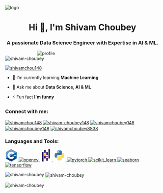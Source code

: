 ![logo](https://github.com/Shivam-Choubey/Shivam-Choubey/blob/main/profile1.png)
<h1 align="center">Hi 👋, I'm Shivam Choubey</h1>
<h3 align="center">A passionate Data Science Engineer with Expertise in AI & ML.</h3>

<img align="right" alt="profile" width="400" src="https://www.dresma.ai/wp-content/uploads/2022/01/QA-Automation-EngineerMW.gif">

<p align="left"> <img src="https://komarev.com/ghpvc/?username=shivam-choubey&label=Profile%20views&color=0e75b6&style=flat" alt="shivam-choubey" /> </p>

<p align="left"> <a href="https://twitter.com/shivamchou148" target="blank"><img src="https://img.shields.io/twitter/follow/shivamchou148?logo=twitter&style=for-the-badge" alt="shivamchou148" /></a> </p>

- 🌱 I’m currently learning **Machine Learning**

- 💬 Ask me about **Data Science, AI & ML**

- ⚡ Fun fact **I'm funny**

<h3 align="left">Connect with me:</h3>
<p align="left">
<a href="https://twitter.com/shivamchou148" target="blank"><img align="center" src="https://raw.githubusercontent.com/rahuldkjain/github-profile-readme-generator/master/src/images/icons/Social/twitter.svg" alt="shivamchou148" height="30" width="40" /></a>
<a href="https://linkedin.com/in/shivam-choubey148" target="blank"><img align="center" src="https://raw.githubusercontent.com/rahuldkjain/github-profile-readme-generator/master/src/images/icons/Social/linked-in-alt.svg" alt="shivam-choubey148" height="30" width="40" /></a>
<a href="https://kaggle.com/shivamchoubey148" target="blank"><img align="center" src="https://raw.githubusercontent.com/rahuldkjain/github-profile-readme-generator/master/src/images/icons/Social/kaggle.svg" alt="shivamchoubey148" height="30" width="40" /></a>
<a href="https://instagram.com/shivamchoubey148" target="blank"><img align="center" src="https://raw.githubusercontent.com/rahuldkjain/github-profile-readme-generator/master/src/images/icons/Social/instagram.svg" alt="shivamchoubey148" height="30" width="40" /></a>
<a href="https://www.leetcode.com/shivamchoubey8838" target="blank"><img align="center" src="https://raw.githubusercontent.com/rahuldkjain/github-profile-readme-generator/master/src/images/icons/Social/leet-code.svg" alt="shivamchoubey8838" height="30" width="40" /></a>
</p>

<h3 align="left">Languages and Tools:</h3>
<p align="left"> <a href="https://www.w3schools.com/cpp/" target="_blank" rel="noreferrer"> <img src="https://raw.githubusercontent.com/devicons/devicon/master/icons/cplusplus/cplusplus-original.svg" alt="cplusplus" width="40" height="40"/> </a> <a href="https://opencv.org/" target="_blank" rel="noreferrer"> <img src="https://www.vectorlogo.zone/logos/opencv/opencv-icon.svg" alt="opencv" width="40" height="40"/> </a> <a href="https://pandas.pydata.org/" target="_blank" rel="noreferrer"> <img src="https://raw.githubusercontent.com/devicons/devicon/2ae2a900d2f041da66e950e4d48052658d850630/icons/pandas/pandas-original.svg" alt="pandas" width="40" height="40"/> </a> <a href="https://www.python.org" target="_blank" rel="noreferrer"> <img src="https://raw.githubusercontent.com/devicons/devicon/master/icons/python/python-original.svg" alt="python" width="40" height="40"/> </a> <a href="https://pytorch.org/" target="_blank" rel="noreferrer"> <img src="https://www.vectorlogo.zone/logos/pytorch/pytorch-icon.svg" alt="pytorch" width="40" height="40"/> </a> <a href="https://scikit-learn.org/" target="_blank" rel="noreferrer"> <img src="https://upload.wikimedia.org/wikipedia/commons/0/05/Scikit_learn_logo_small.svg" alt="scikit_learn" width="40" height="40"/> </a> <a href="https://seaborn.pydata.org/" target="_blank" rel="noreferrer"> <img src="https://seaborn.pydata.org/_images/logo-mark-lightbg.svg" alt="seaborn" width="40" height="40"/> </a> <a href="https://www.tensorflow.org" target="_blank" rel="noreferrer"> <img src="https://www.vectorlogo.zone/logos/tensorflow/tensorflow-icon.svg" alt="tensorflow" width="40" height="40"/> </a> </p>

<p><img align="left" src="https://github-readme-stats.vercel.app/api/top-langs?username=shivam-choubey&show_icons=true&locale=en&layout=compact" alt="shivam-choubey" /></p>

<p>&nbsp;<img align="center" src="https://github-readme-stats.vercel.app/api?username=shivam-choubey&show_icons=true&locale=en" alt="shivam-choubey" /></p>

<p><img align="center" src="https://github-readme-streak-stats.herokuapp.com/?user=shivam-choubey&" alt="shivam-choubey" /></p>


